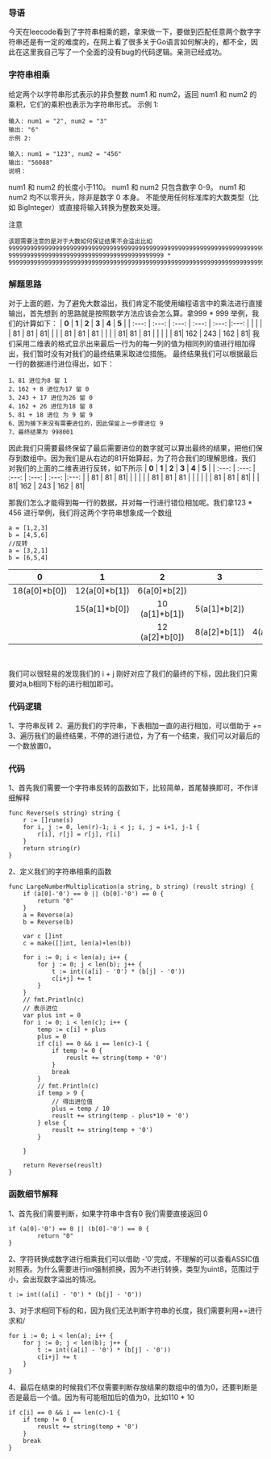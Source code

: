 ### 导语
今天在leecode看到了字符串相乘的题，拿来做一下，要做到匹配任意两个数字字符串还是有一定的难度的，在网上看了很多关于Go语言如何解决的，都不全，因此在这里我自己写了一个全面的没有bug的代码逻辑。亲测已经成功。

### 字符串相乘
给定两个以字符串形式表示的非负整数 num1 和 num2，返回 num1 和 num2 的乘积，它们的乘积也表示为字符串形式。
示例 1:
```
输入: num1 = "2", num2 = "3"
输出: "6"
示例 2:
```
```
输入: num1 = "123", num2 = "456"
输出: "56088"
说明：
```
num1 和 num2 的长度小于110。
num1 和 num2 只包含数字 0-9。
num1 和 num2 均不以零开头，除非是数字 0 本身。
不能使用任何标准库的大数类型（比如 BigInteger）或直接将输入转换为整数来处理。

注意
```
该题需要注意的是对于大数如何保证结果不会溢出比如9999999999999999999999999999999999999999999999999999999999999999999999999
9999999999999999999999999999999999999999999 * 999999999999999999999999999999999999999999999999999999999999999999999999
```
### 解题思路
对于上面的题，为了避免大数溢出，我们肯定不能使用编程语言中的乘法进行直接输出，首先想到 的思路就是按照数学方法应该会怎么算。拿999 * 999 举例，我们的计算如下：
| **0** | **1** | **2** | **3** | **4** | **5** |
| :---: | :---: | :---: | :---: | :---: |:---: |
|  | |  | 81 | 81 | 81|
|  | | 81 | 81 | 81 | |
|  | 81| 81 | 81 |  | |
|  | 81| 162 | 243 | 162 | 81|
我们采用二维表的格式显示出来最后一行为的每一列的值为相同列的值进行相加得出，我们暂时没有对我们的最终结果采取进位措施。
最终结果我们可以根据最后一行的数据进行进位得出，如下：
```
1、81 进位为8 留 1
2、162 + 8 进位为17 留 0
3、243 + 17 进位为26 留 0
4、162 + 26 进位为18 留 8
5、81 + 18 进位 为 9 留 9
6、因为接下来没有需要进位的，因此保留上一步骤进位 9
7、最终结果为 998001
```

因此我们只需要最终保留了最后需要进位的数字就可以算出最终的结果，把他们保存到数组中。因为我们是从右边的81开始算起，为了符合我们的理解思维，我们对我们的上面的二维表进行反转，如下所示
| **0** | **1** | **2** | **3** | **4** | **5** |
| :---: | :---: | :---: | :---: | :---: |:---: |
|  81 | 81 | 81| | |  |
|  | 81 | 81 | 81 | | |
|  | | 81 | 81 |  81| |
| 81| 162 | 243 | 162 | 81|

那我们怎么才能得到每一行的数据，并对每一行进行错位相加呢。我们拿123 * 456 进行举例，我们将这两个字符串想象成一个数组
```
a = [1,2,3]
b = [4,5,6]
//反转
a = [3,2,1]
b = [6,5,4]
```
| **0** | **1** | **2** | **3** | **4** | **5** |
| :---: | :---: | :---: | :---: | :---: |:---: |
|  18(a[0]*b[0]) | 12(a[0]*b[1]) | 6(a[0]*b[2])| | |  |
|  | 15(a[1]*b[0]) | 10 (a[1]*b[1])| 5(a[1]*b[2]) | | |
|  | | 12 (a[2]*b[0])| 8(a[2]*b[1]) |  4(a[2]*b[2])| |

<br>

我们可以很轻易的发现我们的 i + j 刚好对应了我们的最终的下标，因此我们只需要对a,b相同下标的进行相加即可。

### 代码逻辑
1、字符串反转
2、遍历我们的字符串，下表相加一直的进行相加，可以借助于 +=
3、遍历我们的最终结果，不停的进行进位，为了有一个结束，我们可以对最后的一个数放置0，

### 代码
1、首先我们需要一个字符串反转的函数如下，比较简单，首尾替换即可，不作详细解释
```
func Reverse(s string) string {
	r := []rune(s)
	for i, j := 0, len(r)-1; i < j; i, j = i+1, j-1 {
		r[i], r[j] = r[j], r[i]
	}
	return string(r)
}
```
2、定义我们的字符串相乘的函数
```
func LargeNumberMultiplication(a string, b string) (reuslt string) {
	if (a[0]-'0') == 0 || (b[0]-'0') == 0 {
		return "0"
	}
	a = Reverse(a)
	b = Reverse(b)

	var c []int
	c = make([]int, len(a)+len(b))

	for i := 0; i < len(a); i++ {
		for j := 0; j < len(b); j++ {
			t := int((a[i] - '0') * (b[j] - '0'))
			c[i+j] += t
		}
	}
	// fmt.Println(c)
	// 表示进位
	var plus int = 0
	for i := 0; i < len(c); i++ {
		temp := c[i] + plus
		plus = 0
		if c[i] == 0 && i == len(c)-1 {
			if temp != 0 {
				reuslt += string(temp + '0')
			}
			break
		}
		// fmt.Println(c)
		if temp > 9 {
			// 得出进位值
			plus = temp / 10
			reuslt += string(temp - plus*10 + '0')
		} else {
			reuslt += string(temp + '0')
		}

	}

	return Reverse(reuslt)
}
```
### 函数细节解释
1、首先我们需要判断，如果字符串中含有0 我们需要直接返回 0
```
if (a[0]-'0') == 0 || (b[0]-'0') == 0 {
		return "0"
}
```
2、字符转换成数字进行相乘我们可以借助 -'0'完成，不理解的可以查看ASSIC值对照表。为什么需要进行int强制抓换，因为不进行转换，类型为uint8，范围过于小，会出现数字溢出的情况。
```
t := int((a[i] - '0') * (b[j] - '0'))
```
3、对于求相同下标的和，因为我们无法判断字符串的长度，我们需要利用+=进行求和/
```
for i := 0; i < len(a); i++ {
	for j := 0; j < len(b); j++ {
        t := int((a[i] - '0') * (b[j] - '0'))
        c[i+j] += t
    }
}
```
4、最后在结束的时候我们不仅需要判断存放结果的数组中的值为0，还要判断是否是最后一个值。因为有可能相加后的值为0，比如110 * 10
```
if c[i] == 0 && i == len(c)-1 {
    if temp != 0 {
        reuslt += string(temp + '0')
    }
    break
}
```

